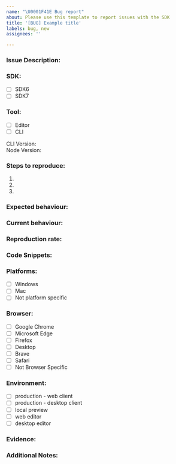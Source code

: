 ```yaml
---
name: "\U0001F41E Bug report"
about: Please use this template to report issues with the SDK
title: '[BUG] Example title'
labels: bug, new
assignees: ''

---
```


### **Issue Description:**

<!-- A clear and concise description of what the bug is. -->

### **SDK:**

<!-- Check the SDK version(s) where this issue is observed. -->
- [ ] SDK6
- [ ] SDK7

### **Tool:**

<!-- Indicate which tool this issue pertains to. -->
- [ ] Editor
- [ ] CLI

<!-- Specify versions if known. -->
CLI Version:  
Node Version:

### **Steps to reproduce:**

<!-- Provide a step-by-step process to reproduce the issue. -->
1. 
2. 
3. 

### **Expected behaviour:**

<!-- Describe what you expected to happen. -->

### **Current behaviour:**

<!-- Describe what actually happens instead of the expected behavior. -->

### **Reproduction rate:**

<!-- Indicate how often you can reproduce this issue, e.g., 5/10 times, always, etc. -->

### **Code Snippets:**

<!-- If applicable, provide code snippets to help explain the issue. -->

### **Platforms:**

<!-- Check any platforms where this issue is observed. -->
- [ ] Windows
- [ ] Mac
- [ ] Not platform specific

### **Browser:**

<!-- Check any browsers where this issue is observed. -->
- [ ] Google Chrome
- [ ] Microsoft Edge
- [ ] Firefox
- [ ] Desktop
- [ ] Brave
- [ ] Safari
- [ ] Not Browser Specific

### **Environment:**

<!-- Check any environments where this issue is observed. -->
- [ ] production - web client
- [ ] production - desktop client
- [ ] local preview
- [ ] web editor
- [ ] desktop editor

### **Evidence:**

<!-- Attach or describe any evidence for this issue, such as screenshots, logs, etc. -->

### **Additional Notes:**

<!-- Provide any other information or additional context that could be useful. -->
